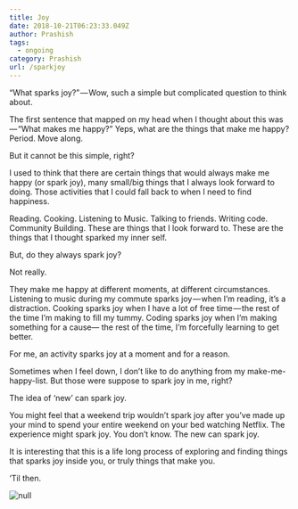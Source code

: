```yaml
---
title: Joy
date: 2018-10-21T06:23:33.049Z
author: Prashish
tags:
  - ongoing
category: Prashish
url: /sparkjoy
---
```

“What sparks joy?” — Wow, such a simple but complicated question to think about.

The first sentence that mapped on my head when I thought about this was — “What makes me happy?” Yeps, what are the things that make me happy? Period. Move along.

But it cannot be this simple, right?

I used to think that there are certain things that would always make me happy (or spark joy), many small/big things that I always look forward to doing. Those activities that I could fall back to when I need to find happiness.

Reading. Cooking. Listening to Music. Talking to friends. Writing code. Community Building. These are things that I look forward to. These are the things that I thought sparked my inner self.

But, do they always spark joy?

Not really.

They make me happy at different moments, at different circumstances. Listening to music during my commute sparks joy — when I’m reading, it’s a distraction. Cooking sparks joy when I have a lot of free time — the rest of the time I’m making to fill my tummy. Coding sparks joy when I’m making something for a cause— the rest of the time, I’m forcefully learning to get better.

For me, an activity sparks joy at a moment and for a reason.

Sometimes when I feel down, I don’t like to do anything from my make-me-happy-list. But those were suppose to spark joy in me, right?

The idea of ‘new’ can spark joy.

You might feel that a weekend trip wouldn’t spark joy after you’ve made up your mind to spend your entire weekend on your bed watching Netflix. The experience might spark joy. You don’t know. The new can spark joy.

It is interesting that this is a life long process of exploring and finding things that sparks joy inside you, or truly things that make you.

‘Til then.

![null](/img/land-between-the-lakes.jpeg)
